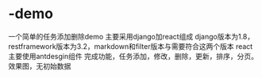 # -demo
一个简单的任务添加删除demo
主要采用django加react组成
django版本为1.8，restframework版本为3.2，markdown和filter版本与需要符合这两个版本
react主要使用antdesgin组件
完成功能，任务添加，修改，删除，更新，排序，分页。
效果图，无初始数据










